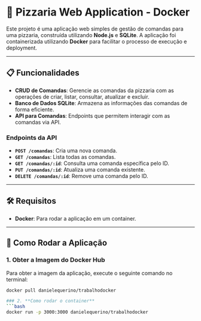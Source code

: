 # 🍕 **Pizzaria Web Application - Docker**

Este projeto é uma aplicação web simples de gestão de comandas para uma pizzaria, construída utilizando **Node.js** e **SQLite**. A aplicação foi containerizada utilizando **Docker** para facilitar o processo de execução e deployment.

---

## 📋 **Funcionalidades**

- **CRUD de Comandas**: Gerencie as comandas da pizzaria com as operações de criar, listar, consultar, atualizar e excluir.
- **Banco de Dados SQLite**: Armazena as informações das comandas de forma eficiente.
- **API para Comandas**: Endpoints que permitem interagir com as comandas via API.

### **Endpoints da API**

- **`POST /comandas`**: Cria uma nova comanda.
- **`GET /comandas`**: Lista todas as comandas.
- **`GET /comandas/:id`**: Consulta uma comanda específica pelo ID.
- **`PUT /comandas/:id`**: Atualiza uma comanda existente.
- **`DELETE /comandas/:id`**: Remove uma comanda pelo ID.

---

## 🛠️ **Requisitos**

- **Docker**: Para rodar a aplicação em um container.

---

## 🚀 **Como Rodar a Aplicação**

### 1. **Obter a Imagem do Docker Hub**

Para obter a imagem da aplicação, execute o seguinte comando no terminal:

```bash
docker pull danielequerino/trabalhodocker

### 2. **Como rodar o container**
```bash
docker run -p 3000:3000 danielequerino/trabalhodocker
